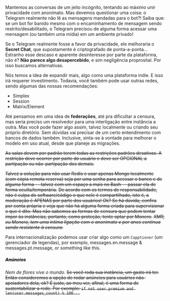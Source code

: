 Mantemos as conversas de um jeito incógnito, tentando ao máximo unir privacidade com anonimato. Mas devemos questionar uma coisa: o Telegram realmente não lê as mensagens mandadas para o bot?! Saiba que: se um bot for banido mesmo com o encaminhamento de mensagem sendo restrito/desabilitado, o Telegram precisou de alguma forma acessar uma mensagem (ou também uma mídia) em um ambiente privado!

Se o Telegram realmente fosse a favor da privacidade, ele melhoraria o **Secret Chat**, que supostamente é criptografado de ponta-a-ponta... Estranho esse descaso e aparente desinteresse por parte da plataforma, não é? **Não parece algo desapercebido**, e sim negligência proprosital. Por isso buscamos alternativas.

Nós temos a idea de expandir mais, algo como uma plataforma indie. E isso irá requerer investimento. Todavia, você também pode usar outras redes, sendo algumas das nossas recomendações:
- Simplex
- Session
- Matrix/Element

Até pensamos em uma idea de **federações**, até pra dificultar a censura, mas seria preciso um resolvedor para uma interligação entre instância a outra. Mas você pode fazer algo assim, talvez localmente ou criando seu próprio diretório. Sem dúvidas vai precisar de um certo entendimento com bancos de dados também. Inclusive, sinta-se à vontade para melhorar o modelo em uso atual, desde que planeje as migrações.

~~As salas devem por padrão terem todas as restrições padrões desativas. A restrição deve ocorrer por parte do usuário e deve ser OPCIONAL a partipação ou não-partipação dos demais.~~

~~Talvez a solução para não usar Redis e usar apenas Mongo localmente (com cópia remota reserva) seja por uma senha para acessar o banco e de alguma forma — talvez com um espaço a mais no Bash — passar ela de forma oculta/temporária.~~
~~De acordo com os termos de responsabilidade, não é culpa do software/código o que nele é compartilhado, isto é, a moderação é APENAS por parte dos usuários! Ok? Se há dúvida, confira por conta própria e veja que não há alguma forma criada para supervisionar o que é dito. Mas não sabemos as formas de censura que podem tentar impor às instâncias, portanto, como proteção, tente optar por Monero.~~
~~_XMR, ou Monero, tem uma intíma ligação com o anonimato e por anos continua sendo resistente à censura._~~

Para internacionalização podemos usar criar algo como um `Capptioner` (um gerenciador de legendas), por exemplo, messages.en.message & messages.pt.message, or something like this.

##### ~~Anúncios~~
_Nem de flores vive o mundo._
~~Se você roda sua instância, um gasto irá ter. Então consideremos a opção de rodar anúncios para usuários não-apoiadores dela, ok? É justo, ao meu ver, afinal, é uma forma de sustentabilizar a rede. Por exemplo: `if not user.premium and len(user.messages_count) % 100...`~~